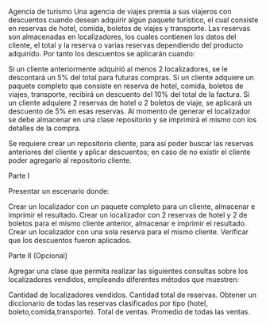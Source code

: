 Agencia de turismo
Una agencia de viajes premia a sus viajeros con descuentos cuando desean adquirir algún paquete turístico, el cual consiste en reservas de hotel, comida, boletos de viajes y transporte. Las reservas son almacenadas en localizadores, los cuales contienen los datos del cliente, el total y la reserva o varias reservas dependiendo del producto adquirido. Por tanto los descuentos se aplicarán cuando:

Si un cliente anteriormente adquirió al menos 2 localizadores, se le descontará un 5% del total para futuras compras.
Si un cliente adquiere un paquete completo que consiste en reserva de hotel, comida, boletos de viajes, transporte, recibirá un descuento del 10% del total de la factura.
Si un cliente adquiere 2 reservas de hotel o 2 boletos de viaje, se aplicará un descuento de 5% en esas reservas.
Al momento de generar el localizador se debe almacenar en una clase repositorio y se imprimirá el mismo con los detalles de la compra.

Se requiere crear un repositorio cliente, para así poder buscar las reservas anteriores del cliente y aplicar descuentos; en caso de no existir el cliente poder agregarlo al repositorio cliente.


Parte I

Presentar un escenario donde:

Crear un localizador con un paquete completo para un cliente, almacenar e imprimir el resultado.
Crear un localizador con 2 reservas de hotel y 2 de boletos para el mismo cliente anterior, almacenar e imprimir el resultado.
Crear un localizador con una sola reserva para el mismo cliente.
Verificar que los descuentos fueron aplicados.


Parte II (Opcional)

Agregar una clase que permita realizar las siguientes consultas sobre los localizadores vendidos, empleando diferentes métodos que muestren:


Cantidad de localizadores vendidos.
Cantidad total de reservas.
Obtener un diccionario de todas las reservas clasificados por tipo (hotel, boleto,comida,transporte).
Total de ventas.
Promedio de todas las ventas.
